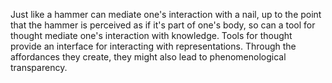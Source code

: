 Just like a hammer can mediate one's interaction with a nail, up to the point that the hammer is perceived as if it's part of one's body, so can a tool for thought mediate one's interaction with knowledge. Tools for thought provide an interface for interacting with representations. Through the affordances they create, they might also lead to phenomenological transparency.